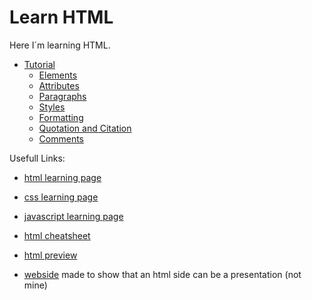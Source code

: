 # Learn HTML
 
Here I´m learning HTML.

- [Tutorial](/topics/01tutorial.md)
    - [Elements](/topics/01tutorial.md/#elements)
    - [Attributes](/topics/01tutorial.md/#attributes)
    - [Paragraphs](/topics/01tutorial.md/#paragraphs)
    - [Styles](/topics/01tutorial.md/#styles)
    - [Formatting](/topics/01tutorial.md/#formatting)
    - [Quotation and Citation](/topics/01tutorial.md/#quotation-and-citation)
    - [Comments](/topics/01tutorial.md/#comments)

Usefull Links:

- [html learning page](https://www.w3schools.com/html/default.asp)

- [css learning page](https://www.w3schools.com/css/default.asp)

- [javascript learning page](https://www.w3schools.com/js/default.asp)

- [html cheatsheet](https://htmlcheatsheet.com/)

- [html preview](https://html-preview.github.io/)

- [webside](https://github.com/impress/impress.js) made to show that an html side can be a presentation (not mine)